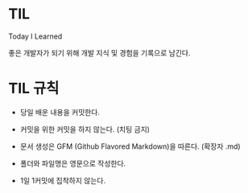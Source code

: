 # TIL
Today I Learned

좋은 개발자가 되기 위해 개발 지식 및 경험을 기록으로 남긴다.

# TIL 규칙

- 당일 배운 내용을 커밋한다.

- 커밋을 위한 커밋을 하지 않는다. (치팅 금지)

- 문서 생성은 GFM (Github Flavored Markdown)을 따른다. (확장자 .md)

- 폴더와 파일명은 영문으로 작성한다.

- 1일 1커밋에 집착하지 않는다.

